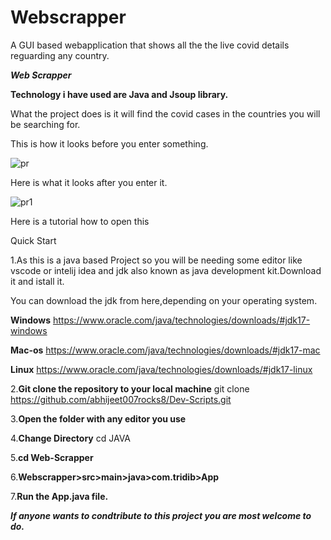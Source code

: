 # Webscrapper
A GUI based webapplication that shows all the the live covid details reguarding any country.


***Web Scrapper***

**Technology i have used are Java and Jsoup library.**

What the project does is it will find the covid
cases in the countries you will be searching for.



This is how it looks before you enter something.

![pr](https://user-images.githubusercontent.com/86187166/156936044-b5156174-3716-4939-8dae-675e30e36270.PNG)

Here is what it looks after you enter it.

![pr1](https://user-images.githubusercontent.com/86187166/156936063-cd635554-eb12-492a-ac1a-65886495732e.PNG)

Here is a tutorial how to open this

Quick Start

1.As this is a java based Project so you will be needing some editor like vscode
or intelij idea and jdk also known as java development kit.Download it and istall it.

You can download the jdk from here,depending on your operating system.

**Windows** 
https://www.oracle.com/java/technologies/downloads/#jdk17-windows

**Mac-os**
https://www.oracle.com/java/technologies/downloads/#jdk17-mac

**Linux**
https://www.oracle.com/java/technologies/downloads/#jdk17-linux


2.**Git clone the repository to your local machine**
  git clone https://github.com/abhijeet007rocks8/Dev-Scripts.git


3.**Open the folder with any editor you use**

4.**Change Directory**
  cd JAVA

5.**cd Web-Scrapper**

6.**Webscrapper>src>main>java>com.tridib>App**

7.**Run the App.java file.**




_**If anyone wants to condtribute to this project you
are most welcome to do.**_